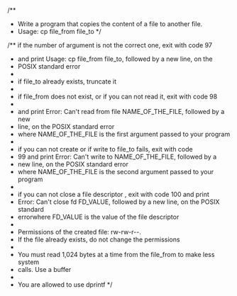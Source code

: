 /**
 * Write a program that copies the content of a file to another file.
 * Usage: cp file_from file_to
 */

/** if the number of argument is not the correct one, exit with code 97
 *   and print Usage: cp file_from file_to, followed by a new line, on the
 *  POSIX standard error
 *
 * if file_to already exists, truncate it
 *
 * if file_from does not exist, or if you can not read it, exit with code 98
 *
 * and print Error: Can't read from file NAME_OF_THE_FILE, followed by a new
 * line, on the POSIX standard error
 * 	where NAME_OF_THE_FILE is the first argument passed to your program
 *
 * if you can not create or if write to file_to fails, exit with code
 *  99 and print Error: Can't write to NAME_OF_THE_FILE, followed by a
 *  new line, on the POSIX standard error
 * 	where NAME_OF_THE_FILE is the second argument passed to your program
 *
 * if you can not close a file descriptor , exit with code 100 and print
 * Error: Can't close fd FD_VALUE, followed by a new line, on the POSIX standard
 * errorwhere FD_VALUE is the value of the file descriptor
 *
 * Permissions of the created file: rw-rw-r--.
 * If the file already exists, do not change the permissions
 *
 * You must read 1,024 bytes at a time from the file_from to make less system
 *  calls. Use a buffer
 *
 * You are allowed to use dprintf
 */